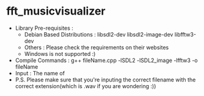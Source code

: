 # fft_musicvisualizer
* Library Pre-requisites : 
  * Debian Based Distributions : libsdl2-dev libsdl2-image-dev libfftw3-dev
  * Others : Please check the requirements on their websites
  * Windows is not supported :)
* Compile Commands : g++ fileName.cpp -lSDL2 -lSDL2_image -lfftw3 -o fileName
* Input : The name of 
* P.S. Please make sure that you're inputing the correct filename with the correct extension(which is .wav if you are wondering :))
